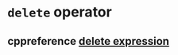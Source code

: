 # `delete` operator



## cppreference [delete expression](https://en.cppreference.com/w/cpp/language/delete)

